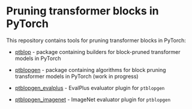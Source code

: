 # Pruning transformer blocks in PyTorch

This repository contains tools for pruning transformer blocks in PyTorch:

* [ptblop](./ptblop) - package containing builders for block-pruned transformer models in PyTorch

* [ptblopgen](./ptblopgen) - package containing algorithms for block pruning transformer models in PyTorch (work in progress)

* [ptblopgen_evalplus](./ptblopgen_evalplus) - EvalPlus evaluator plugin for `ptblopgen`

* [ptblopgen_imagenet](./ptblopgen_imagenet) - ImageNet evaluator plugin for `ptblopgen`
